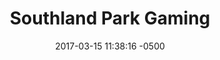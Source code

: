 ---
layout: post
title:  "Southland Park Gaming"
date:   2017-03-15 11:38:16 -0500
categories: professional
image: southland.png
descrip: "Front end dev for custom Sitecore website"
link: https://www.southlandpark.com/
---